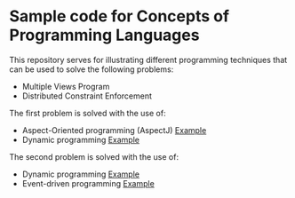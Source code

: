 # Sample code for Concepts of Programming Languages
This repository serves for illustrating different programming techniques that can be used to solve the following problems:
* Multiple Views Program
* Distributed Constraint Enforcement

The first problem is solved with the use of:
* Aspect-Oriented programming (AspectJ) [Example](http://htmlpreview.github.io/?https://raw.githubusercontent.com/Langstra/copl/master/multiple_views/aop/index.html)
* Dynamic programming [Example](http://htmlpreview.github.io/?https://raw.githubusercontent.com/Langstra/copl/master/multiple_views/dynamic/index.html)

The second problem is solved with the use of:
* Dynamic programming [Example](http://htmlpreview.github.io/?https://raw.githubusercontent.com/Langstra/copl/master/constraints/dynamic/index.html)
* Event-driven programming [Example](http://htmlpreview.github.io/?https://raw.githubusercontent.com/Langstra/copl/master/dynamic/event-driven/index.html)
